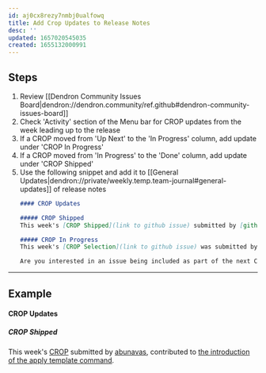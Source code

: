 ```yaml
---
id: aj0cx8rezy7nmbj0ualfowq
title: Add Crop Updates to Release Notes
desc: ''
updated: 1657020545035
created: 1655132000991
---
```

## Steps 
1. Review [[Dendron Community Issues Board|dendron://dendron.community/ref.github#dendron-community-issues-board]]
1. Check 'Activity' section of the Menu bar for CROP updates from the week leading up to the release
1. If a CROP moved from 'Up Next' to the 'In Progress' column, add update under 'CROP In Progress' 
1. If a CROP moved from 'In Progress' to the 'Done' column, add update under 'CROP Shipped' 
1. Use the following snippet and add it to [[General Updates|dendron://private/weekly.temp.team-journal#general-updates]] of release notes
    ```md
    #### CROP Updates

    ##### CROP Shipped
    This week's [CROP Shipped](link to github issue) submitted by [github username](github profile), led to 'insert feat/enhance/fix correlating to issue.'
    
    ##### CROP In Progress
    This week's [CROP Selection](link to github issue) was submitted by [github username](github profile). 
    
    Are you interested in an issue being included as part of the next CROP? If so, let us know in the [#feedback](https://discordapp.com/channels/717965437182410783/739186036495876126) channel! We have a bi-weekly rotation of issues so, even if it doesn't get picked for the next harvest, it is bound to make a comeback in the upcoming weeks!

--- 
## Example


#### CROP Updates

##### CROP Shipped
This week's [CROP](https://github.com/dendronhq/dendron/issues/2311) submitted by [abunavas](https://github.com/abunavas), contributed to [the introduction of the apply template command](https://github.com/dendronhq/dendron/pull/2982). 

